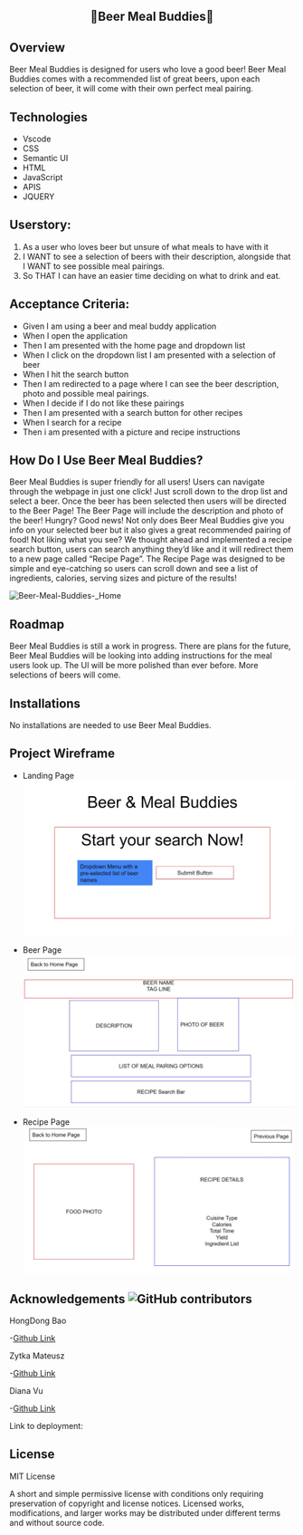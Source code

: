 ## <p align="center"> **🍻Beer Meal Buddies🍳** </p>

## Overview

Beer Meal Buddies is designed for users who love a good beer! Beer Meal Buddies comes with a recommended list of great beers, upon each selection of beer, it will come with their own perfect meal pairing.

## Technologies

- Vscode
- CSS
- Semantic UI
- HTML
- JavaScript
- APIS
- JQUERY

## Userstory:

1. As a user who loves beer but unsure of what meals to have with it
2. I WANT to see a selection of beers with their description, alongside that I WANT to see possible meal pairings.
3. So THAT I can have an easier time deciding on what to drink and eat.

## Acceptance Criteria:

- Given I am using a beer and meal buddy application
- When I open the application
- Then I am presented with the home page and dropdown list
- When I click on the dropdown list I am presented with a selection of beer
- When I hit the search button
- Then I am redirected to a page where I can see the beer description, photo and possible meal pairings.
- When I decide if I do not like these pairings
- Then I am presented with a search button for other recipes
- When I search for a recipe
- Then i am presented with a picture and recipe instructions

## How Do I Use Beer Meal Buddies?

Beer Meal Buddies is super friendly for all users! Users can navigate through the webpage in just one click! Just scroll down to the drop list and select a beer. Once the beer has been selected then users will be directed to the Beer Page! The Beer Page will include the description and photo of the beer! Hungry? Good news! Not only does Beer Meal Buddies give you info on your selected beer but it also gives a great recommended pairing of food! Not liking what you see? We thought ahead and implemented a recipe search button, users can search anything they’d like and it will redirect them to a new page called “Recipe Page”. The Recipe Page was designed to be simple and eye-catching so users can scroll down and see a list of ingredients, calories, serving sizes and picture of the results!

![Beer-Meal-Buddies-_Home](https://user-images.githubusercontent.com/109758045/193313776-0fa8531e-e115-4b83-9c37-77f98c7cf953.png)

## Roadmap

Beer Meal Buddies is still a work in progress. There are plans for the future, Beer Meal Buddies will be looking into adding instructions for the meal users look up. The UI will be more polished than ever before. More selections of beers will come.

## Installations

No installations are needed to use Beer Meal Buddies.

## Project Wireframe

- Landing Page
  ![Wireframe_home](./assets/images/Wireframe_1.JPG)

- Beer Page
  ![Wireframe_beer](./assets/images/Wireframe_2.JPG)

- Recipe Page
  ![Wireframe_recipe](./assets/images/Wireframe_3.JPG)

## Acknowledgements ![GitHub contributors](https://img.shields.io/github/contributors/branbao1995/beer-meal-buddies?label=contributers)

HongDong Bao

-[Github Link](https://github.com/BranBao1995)

Zytka Mateusz

-[Github Link](https://github.com/MateuszZytka)

Diana Vu

-[Github Link](https://github.com/DianasJourney)

Link to deployment:

## License

MIT License

A short and simple permissive license with conditions only requiring preservation of copyright and license notices. Licensed works, modifications, and larger works may be distributed under different terms and without source code.
